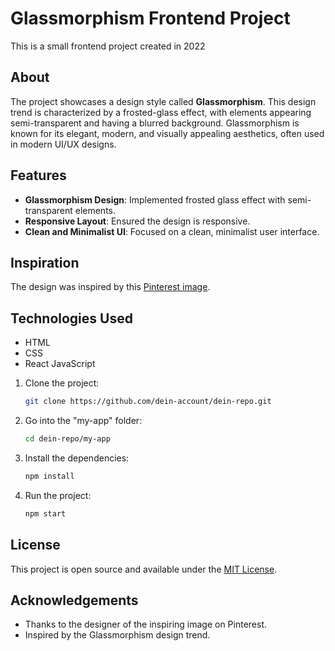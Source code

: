 # Glassmorphism Frontend Project

This is a small frontend project created in 2022

## About

The project showcases a design style called **Glassmorphism**. This design trend is characterized by a frosted-glass effect, with elements appearing semi-transparent and having a blurred background. Glassmorphism is known for its elegant, modern, and visually appealing aesthetics, often used in modern UI/UX designs.

## Features

- **Glassmorphism Design**: Implemented frosted glass effect with semi-transparent elements.
- **Responsive Layout**: Ensured the design is responsive.
- **Clean and Minimalist UI**: Focused on a clean, minimalist user interface.

## Inspiration

The design was inspired by this [Pinterest image](https://www.pinterest.de/pin/3096293488912280/).

## Technologies Used

- HTML
- CSS
- React JavaScript

1. Clone the project:
   ```bash
   git clone https://github.com/dein-account/dein-repo.git
   ```
2. Go into the "my-app" folder:
   ```bash
   cd dein-repo/my-app
   ```
3. Install the dependencies:
   ```bash
   npm install
   ```
4. Run the project:
   ```bash
   npm start
   ```

## License

This project is open source and available under the [MIT License](LICENSE).

## Acknowledgements

- Thanks to the designer of the inspiring image on Pinterest.
- Inspired by the Glassmorphism design trend.
